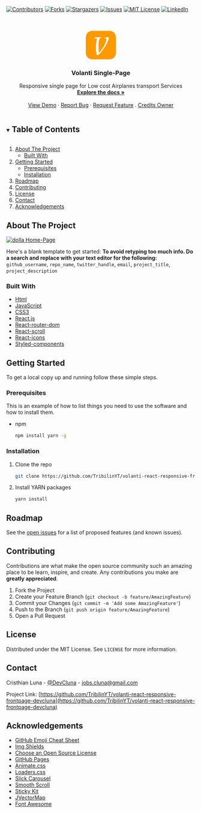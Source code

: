 <!--

***
***




<!-- PROJECT SHIELDS -->
<!--
*** I'm using markdown "reference style" links for readability.
*** Reference links are enclosed in brackets [ ] instead of parentheses ( ).
*** See the bottom of this document for the declaration of the reference variables
*** for contributors-url, forks-url, etc. This is an optional, concise syntax you may use.
*** https://www.markdownguide.org/basic-syntax/#reference-style-links
-->
[![Contributors][contributors-shield]][contributors-url]
[![Forks][forks-shield]][forks-url]
[![Stargazers][stars-shield]][stars-url]
[![Issues][issues-shield]][issues-url]
[![MIT License][license-shield]][license-url]
[![LinkedIn][linkedin-shield]][linkedin-url]



<!-- PROJECT LOGO -->
<br />
<p align="center">
  <a href="ps://github.com/TribilinYT/volanti-react-responsive-frontpage-devcluna">
    <img src="/src/images/icon.svg" alt="Logo" width="80" height="80">
  </a>

  <h3 align="center">Volanti Single-Page</h3>

  <p align="center">
    Responsive single page for Low cost Airplanes transport Services
    <br />
    <a href="https://github.com/TribilinYT/volanti-react-responsive-frontpage-devcluna"><strong>Explore the docs »</strong></a>
    <br />
    <br />
    <a href="https://reverent-swanson-845540.netlify.app//">View Demo</a>
    ·
    <a href="https://github.com/TribilinYT/volanti-react-responsive-frontpage-devcluna/issues">Report Bug</a>
    ·
    <a href="https://github.com/TribilinYT/volanti-react-responsive-frontpage-devcluna/issues">Request Feature</a>
    .
    <a href="https://github.com/briancodex">Credits Owner</a>
  </p>
   
</p>



<!-- TABLE OF CONTENTS -->
<details open="open">
  <summary><h2 style="display: inline-block">Table of Contents</h2></summary>
  <ol>
    <li>
      <a href="#about-the-project">About The Project</a>
      <ul>
        <li><a href="#built-with">Built With</a></li>
      </ul>
    </li>
    <li>
      <a href="#getting-started">Getting Started</a>
      <ul>
        <li><a href="#prerequisites">Prerequisites</a></li>
        <li><a href="#installation">Installation</a></li>
      </ul>
    </li>
    <li><a href="#roadmap">Roadmap</a></li>
    <li><a href="#contributing">Contributing</a></li>
    <li><a href="#license">License</a></li>
    <li><a href="#contact">Contact</a></li>
    <li><a href="#acknowledgements">Acknowledgements</a></li>
  </ol>
</details>



<!-- ABOUT THE PROJECT -->
## About The Project

[![dolla Home-Page][product-screenshot]](https://reverent-swanson-845540.netlify.app/)

Here's a blank template to get started:
**To avoid retyping too much info. Do a search and replace with your text editor for the following:**
`github_username`, `repo_name`, `twitter_handle`, `email`, `project_title`, `project_description`


### Built With

* [Html](https://devdocs.io/html/)
* [JavaScript](https://developer.mozilla.org/es/docs/Web/JavaScript)
* [CSS3](https://developer.mozilla.org/es/docs/Web/CSS)
* [React.js](https://es.reactjs.org/docs/getting-started.html)
* [React-router-dom](https://yarnpkg.com/package/react-router-dom)
* [React-scroll](https://yarnpkg.com/package/react-scroll)
* [React-icons](https://yarnpkg.com/package/react-icons)
* [Styled-components](https://yarnpkg.com/package/styled-components)




<!-- GETTING STARTED -->
## Getting Started

To get a local copy up and running follow these simple steps.

### Prerequisites

This is an example of how to list things you need to use the software and how to install them.
* npm
  ```sh
  npm install yarn -g
  ```

### Installation

1. Clone the repo
   ```sh
   git clone https://github.com/TribilinYT/volanti-react-responsive-frontpage-devcluna
   ```
2. Install YARN packages
   ```sh
   yarn install
   ```



<!-- ROADMAP -->
## Roadmap

See the [open issues](https://github.com/TribilinYT/volanti-react-responsive-frontpage-devcluna) for a list of proposed features (and known issues).



<!-- CONTRIBUTING -->
## Contributing

Contributions are what make the open source community such an amazing place to be learn, inspire, and create. Any contributions you make are **greatly appreciated**.

1. Fork the Project
2. Create your Feature Branch (`git checkout -b feature/AmazingFeature`)
3. Commit your Changes (`git commit -m 'Add some AmazingFeature'`)
4. Push to the Branch (`git push origin feature/AmazingFeature`)
5. Open a Pull Request



<!-- LICENSE -->
## License

Distributed under the MIT License. See `LICENSE` for more information.



<!-- CONTACT -->
## Contact

Cristhian Luna - [@DevCluna](https://twitter.com/DevCLuna) - jobs.cluna@gmail.com

Project Link: [https://github.com/TribilinYT/volanti-react-responsive-frontpage-devcluna](https://github.com/TribilinYT/volanti-react-responsive-frontpage-devcluna)



<!-- ACKNOWLEDGEMENTS -->
## Acknowledgements

* [GitHub Emoji Cheat Sheet](https://www.webpagefx.com/tools/emoji-cheat-sheet)
* [Img Shields](https://shields.io)
* [Choose an Open Source License](https://choosealicense.com)
* [GitHub Pages](https://pages.github.com)
* [Animate.css](https://daneden.github.io/animate.css)
* [Loaders.css](https://connoratherton.com/loaders)
* [Slick Carousel](https://kenwheeler.github.io/slick)
* [Smooth Scroll](https://github.com/cferdinandi/smooth-scroll)
* [Sticky Kit](http://leafo.net/sticky-kit)
* [JVectorMap](http://jvectormap.com)
* [Font Awesome](https://fontawesome.com)



<!-- MARKDOWN LINKS & IMAGES -->
<!-- https://www.markdownguide.org/basic-syntax/#reference-style-links -->
[contributors-shield]: https://img.shields.io/github/contributors/TribilinYT/dolla-react-responsive-frontpage-devcluna.svg?style=for-the-badge
[contributors-url]: https://github.com/TribilinYT/volanti-react-responsive-frontpage-devcluna/graphs/contributors

[forks-shield]: https://img.shields.io/github/forks/TribilinYT/volanti-react-responsive-frontpage-devcluna.svg?style=for-the-badge
[forks-url]: https://github.com/TribilinYT/volanti-react-responsive-frontpage-devcluna/network/members

[stars-shield]: https://img.shields.io/github/stars/TribilinYT/volanti-react-responsive-frontpage-devcluna.svg?style=for-the-badge
[stars-url]: https://github.com/TribilinYT/volanti-react-responsive-frontpage-devcluna/stargazers

[issues-shield]: https://img.shields.io/github/issues/TribilinYT/volanti-react-responsive-frontpage-devcluna.svg?style=for-the-badge
[issues-url]: https://github.com/tribilinYT/dolla-react-responsive-frontpage-devcluna/issues

[license-shield]: https://img.shields.io/github/license/TribilinYT/volanti-react-responsive-frontpage-devcluna.svg?style=for-the-badge
[license-url]: https://github.com/TribilinYT/volanti-react-responsive-frontpage-devcluna/blob/master/LICENSE.txt

[linkedin-shield]: https://img.shields.io/badge/-LinkedIn-black.svg?style=for-the-badge&logo=linkedin&colorB=555
[linkedin-url]: https://linkedin.com/in/cluna1997/

[product-screenshot]: src/images/homepage.gif
